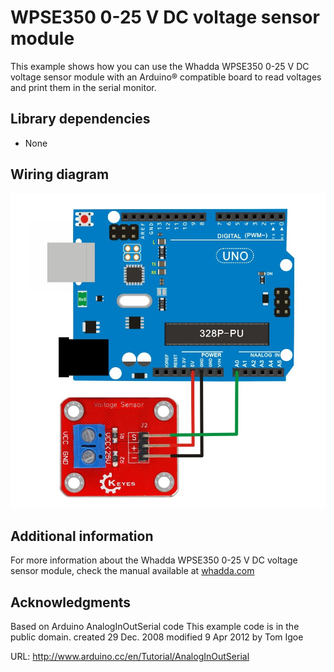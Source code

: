 # WPSE350 0-25 V DC voltage sensor module
This example shows how you can use the Whadda WPSE350 0-25 V DC voltage sensor module with an Arduino® compatible board to read voltages and print them in the serial monitor.

## Library dependencies
* None

## Wiring diagram
![](./wiring_diagram.jpg)

## Additional information
  For more information about the Whadda WPSE350 0-25 V DC voltage sensor module, check the manual available at [whadda.com](https://whadda.com)

## Acknowledgments
Based on Arduino AnalogInOutSerial code
This example code is in the public domain.
 created 29 Dec. 2008
  modified 9 Apr 2012
  by Tom Igoe

  URL: http://www.arduino.cc/en/Tutorial/AnalogInOutSerial